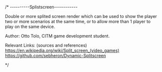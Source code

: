 /*
 ----------Splistscreen------------
 
 Double or more splited screen render which can be used to show the player two or more scenarios at the same time,
 or to allow more than 1 player to play on the same device.
 
 Author: Otto Tolo, CITM game development student.
 
 Relevant Links: (sources and references)
 https://en.wikipedia.org/wiki/Split_screen_(video_games)
 https://github.com/sebheron/Dynamic-Splitscreen
 
*/
